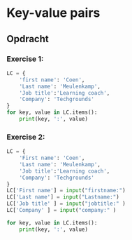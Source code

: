 # Key-value pairs

## Opdracht

### Exercise 1:
``` python
LC = {
    'first name': 'Coen', 
    'Last name': 'Meulenkamp', 
    'Job title':'Learning coach', 
    'Company': 'Techgrounds'
}
for key, value in LC.items():
    print(key, ':', value)

```
### Exercise 2: 
``` python
LC = {
    'First name': 'Coen', 
    'Last name': 'Meulenkamp', 
    'Job title':'Learning coach', 
    'Company': 'Techgrounds'
}
LC['First name'] = input("firstname:")
LC['Last name'] = input("Lastname:")
LC['Job title' ] = input("jobtitle:" )
LC['Company' ] = input("company:" )

for key, value in LC.items():
    print(key, ':', value)
```